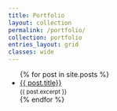 ```yaml
---
title: Portfolio
layout: collection
permalink: /portfolio/
collection: portfolio
entries_layout: grid
classes: wide
---
```


<ul>
	{% for post in site.posts %}
	<li>
		<a href="{{ post.url }}">{{ post.title}}</a> 
		<br>
		<small>{{ post.excerpt }}</small>
	</li>
	{% endfor %}
</ul>


